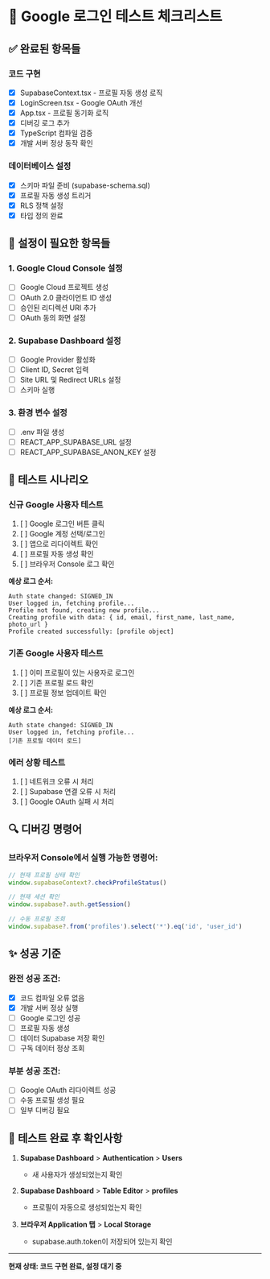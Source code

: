 # 🧪 Google 로그인 테스트 체크리스트

## ✅ 완료된 항목들

### 코드 구현
- [x] SupabaseContext.tsx - 프로필 자동 생성 로직
- [x] LoginScreen.tsx - Google OAuth 개선
- [x] App.tsx - 프로필 동기화 로직
- [x] 디버깅 로그 추가
- [x] TypeScript 컴파일 검증
- [x] 개발 서버 정상 동작 확인

### 데이터베이스 설정
- [x] 스키마 파일 준비 (supabase-schema.sql)
- [x] 프로필 자동 생성 트리거
- [x] RLS 정책 설정
- [x] 타입 정의 완료

## 🔧 설정이 필요한 항목들

### 1. Google Cloud Console 설정
- [ ] Google Cloud 프로젝트 생성
- [ ] OAuth 2.0 클라이언트 ID 생성
- [ ] 승인된 리디렉션 URI 추가
- [ ] OAuth 동의 화면 설정

### 2. Supabase Dashboard 설정
- [ ] Google Provider 활성화
- [ ] Client ID, Secret 입력
- [ ] Site URL 및 Redirect URLs 설정
- [ ] 스키마 실행

### 3. 환경 변수 설정
- [ ] .env 파일 생성
- [ ] REACT_APP_SUPABASE_URL 설정
- [ ] REACT_APP_SUPABASE_ANON_KEY 설정

## 🧪 테스트 시나리오

### 신규 Google 사용자 테스트
1. [ ] Google 로그인 버튼 클릭
2. [ ] Google 계정 선택/로그인
3. [ ] 앱으로 리다이렉트 확인
4. [ ] 프로필 자동 생성 확인
5. [ ] 브라우저 Console 로그 확인

**예상 로그 순서:**
```
Auth state changed: SIGNED_IN
User logged in, fetching profile...
Profile not found, creating new profile...
Creating profile with data: { id, email, first_name, last_name, photo_url }
Profile created successfully: [profile object]
```

### 기존 Google 사용자 테스트
1. [ ] 이미 프로필이 있는 사용자로 로그인
2. [ ] 기존 프로필 로드 확인
3. [ ] 프로필 정보 업데이트 확인

**예상 로그 순서:**
```
Auth state changed: SIGNED_IN
User logged in, fetching profile...
[기존 프로필 데이터 로드]
```

### 에러 상황 테스트
1. [ ] 네트워크 오류 시 처리
2. [ ] Supabase 연결 오류 시 처리
3. [ ] Google OAuth 실패 시 처리

## 🔍 디버깅 명령어

### 브라우저 Console에서 실행 가능한 명령어:
```javascript
// 현재 프로필 상태 확인
window.supabaseContext?.checkProfileStatus()

// 현재 세션 확인
window.supabase?.auth.getSession()

// 수동 프로필 조회
window.supabase?.from('profiles').select('*').eq('id', 'user_id')
```

## ✨ 성공 기준

### 완전 성공 조건:
- [x] 코드 컴파일 오류 없음
- [x] 개발 서버 정상 실행
- [ ] Google 로그인 성공
- [ ] 프로필 자동 생성
- [ ] 데이터 Supabase 저장 확인
- [ ] 구독 데이터 정상 조회

### 부분 성공 조건:
- [ ] Google OAuth 리다이렉트 성공
- [ ] 수동 프로필 생성 필요
- [ ] 일부 디버깅 필요

## 📝 테스트 완료 후 확인사항

1. **Supabase Dashboard** > **Authentication** > **Users**
   - 새 사용자가 생성되었는지 확인

2. **Supabase Dashboard** > **Table Editor** > **profiles**
   - 프로필이 자동으로 생성되었는지 확인

3. **브라우저 Application 탭** > **Local Storage**
   - supabase.auth.token이 저장되어 있는지 확인

---

**현재 상태: 코드 구현 완료, 설정 대기 중**